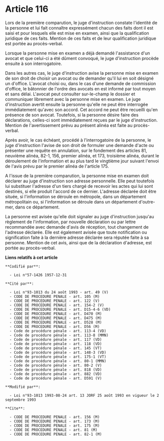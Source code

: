 # Article 116

Lors de la première comparution, le juge d'instruction constate l'identité de la personne et lui fait connaître expressément
chacun des faits dont il est saisi et pour lesquels elle est mise en examen, ainsi que la qualification juridique de ces
faits. Mention de ces faits et de leur qualification juridique est portée au procès-verbal.

Lorsque la personne mise en examen a déjà demandé l'assistance d'un avocat et que celui-ci a été dûment convoqué, le juge
d'instruction procède ensuite à son interrogatoire.

Dans les autres cas, le juge d'instruction avise la personne mise en examen de son droit de choisir un avocat ou de demander
qu'il lui en soit désigné un d'office. L'avocat choisi ou, dans le cas d'une demande de commission d'office, le bâtonnier de
l'ordre des avocats en est informé par tout moyen et sans délai. L'avocat peut consulter sur-le-champ le dossier et
communiquer librement avec la personne mise en examen. Le juge d'instruction avertit ensuite la personne qu'elle ne peut être
interrogée immédiatement qu'avec son accord. Cet accord ne peut être recueilli qu'en présence de son avocat. Toutefois, si la
personne désire faire des déclarations, celles-ci sont immédiatement reçues par le juge d'instruction. Mention de
l'avertissement prévu au présent alinéa est faite au procès-verbal.

Après avoir, le cas échéant, procédé à l'interrogatoire de la personne, le juge d'instruction l'avise de son droit de
formuler une demande d'acte ou présenter une requête en annulation, sur le fondement des articles 81, neuvième alinéa, 82-1,
156, premier alinéa, et 173, troisième alinéa, durant le déroulement de l'information et au plus tard le vingtième jour
suivant l'envoi de l'avis prévu par le premier alinéa de l'article 175.

A l'issue de la première comparution, la personne mise en examen doit déclarer au juge d'instruction son adresse personnelle.
Elle peut toutefois lui substituer l'adresse d'un tiers chargé de recevoir les actes qui lui sont destinés, si elle produit
l'accord de ce dernier. L'adresse déclarée doit être située, si l'information se déroule en métropole, dans un département
métropolitain ou, si l'information se déroule dans un département d'outre-mer, dans ce département.

La personne est avisée qu'elle doit signaler au juge d'instruction jusqu'au règlement de l'information, par nouvelle
déclaration ou par lettre recommandée avec demande d'avis de réception, tout changement de l'adresse déclarée. Elle est
également avisée que toute notification ou signification faite à la dernière adresse déclarée sera réputée faite à sa
personne. Mention de cet avis, ainsi que de la déclaration d'adresse, est portée au procès-verbal.

**Liens relatifs à cet article**

	**Codifié par**:

	  - Loi n°57-1426 1957-12-31

	**Cité par**:

	  - Loi n°93-1013 du 24 août 1993 - art. 49 (V)
	  - CODE DE PROCEDURE PENALE - art. 105 (M)
	  - CODE DE PROCEDURE PENALE - art. 122 (V)
	  - CODE DE PROCEDURE PENALE - art. 154-2 (V)
	  - CODE DE PROCEDURE PENALE - art. D15-4-6 (VD)
	  - CODE DE PROCEDURE PENALE - art. D470 (M)
	  - CODE DE PROCEDURE PENALE - art. D475 (M)
	  - CODE DE PROCEDURE PENALE - art. D528 (M)
	  - CODE DE PROCEDURE PENALE - art. D56 (M)
	  - Code de procédure pénale - art. 113-4 (VD)
	  - Code de procédure pénale - art. 113-8 (MMN)
	  - Code de procédure pénale - art. 117 (VD)
	  - Code de procédure pénale - art. 118 (VD)
	  - Code de procédure pénale - art. 145 (VT)
	  - Code de procédure pénale - art. 148-3 (VD)
	  - Code de procédure pénale - art. 175-1 (VT)
	  - Code de procédure pénale - art. 80-1 (MMN)
	  - Code de procédure pénale - art. 80-2 (V)
	  - Code de procédure pénale - art. 818 (VD)
	  - Code de procédure pénale - art. 882 (VD)
	  - Code de procédure pénale - art. D591 (V)

	**Modifié par**:

	  - Loi n°93-1013 1993-08-24 art. 13 JORF 25 août 1993 en vigueur le 2 septembre 1993

	**Cite**:

	  - CODE DE PROCEDURE PENALE - art. 156 (M)
	  - CODE DE PROCEDURE PENALE - art. 173 (M)
	  - CODE DE PROCEDURE PENALE - art. 175 (M)
	  - CODE DE PROCEDURE PENALE - art. 81 (M)
	  - CODE DE PROCEDURE PENALE - art. 82-1 (M)
